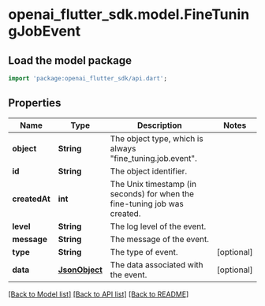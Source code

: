 # openai_flutter_sdk.model.FineTuningJobEvent

## Load the model package
```dart
import 'package:openai_flutter_sdk/api.dart';
```

## Properties
Name | Type | Description | Notes
------------ | ------------- | ------------- | -------------
**object** | **String** | The object type, which is always \"fine_tuning.job.event\". | 
**id** | **String** | The object identifier. | 
**createdAt** | **int** | The Unix timestamp (in seconds) for when the fine-tuning job was created. | 
**level** | **String** | The log level of the event. | 
**message** | **String** | The message of the event. | 
**type** | **String** | The type of event. | [optional] 
**data** | [**JsonObject**](.md) | The data associated with the event. | [optional] 

[[Back to Model list]](../README.md#documentation-for-models) [[Back to API list]](../README.md#documentation-for-api-endpoints) [[Back to README]](../README.md)


